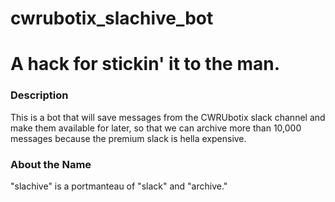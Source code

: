 # cwrubotix_slachive_bot
A hack for stickin' it to the man.
======
### Description
This is a bot that will save messages from the CWRUbotix slack channel and make them available for later, so that we can archive more than 10,000 messages because the premium slack is hella expensive.

### About the Name
"slachive" is a portmanteau of "slack" and "archive."
